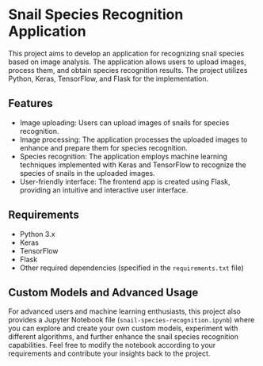 # Snail Species Recognition Application

This project aims to develop an application for recognizing snail species based on image analysis. The application allows users to upload images, process them, and obtain species recognition results. The project utilizes Python, Keras, TensorFlow, and Flask for the implementation.

## Features

- Image uploading: Users can upload images of snails for species recognition.
- Image processing: The application processes the uploaded images to enhance and prepare them for species recognition.
- Species recognition: The application employs machine learning techniques implemented with Keras and TensorFlow to recognize the species of snails in the uploaded images.
- User-friendly interface: The frontend app is created using Flask, providing an intuitive and interactive user interface.

## Requirements

- Python 3.x
- Keras
- TensorFlow
- Flask
- Other required dependencies (specified in the `requirements.txt` file)


## Custom Models and Advanced Usage

For advanced users and machine learning enthusiasts, this project also provides a Jupyter Notebook file (`snail-species-recognition.ipynb`) where you can explore and create your own custom models, experiment with different algorithms, and further enhance the snail species recognition capabilities. Feel free to modify the notebook according to your requirements and contribute your insights back to the project.

